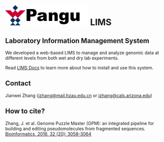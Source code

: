 # ![Pangu](docs/images/logo.png) LIMS
## Laboratory Information Management System

We developed a web-based LIMS to manage and analyze genomic data at different levels from both wet and dry lab experiments. 

Read [LIMS Docs](https://github.com/Jianwei-Zhang/LIMS/tree/master/docs) to learn more about how to install and use this system.

## Contact
Jianwei Zhang (jzhang@mail.hzau.edu.cn or jzhang@cals.arizona.edu)

## How to cite?
Zhang, J. et al. Genome Puzzle Master (GPM): an integrated pipeline for building and editing pseudomolecules from fragmented sequences. [Bioinformatics, 2016, 32 (20): 3058-3064](https://doi.org/10.1093/bioinformatics/btw370)
